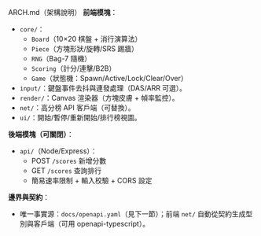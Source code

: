 ARCH.md（架構說明）
**前端模塊**：
- `core/`：
  - `Board`（10×20 棋盤 + 消行演算法）
  - `Piece`（方塊形狀/旋轉/SRS 踢牆）
  - `RNG`（Bag-7 隨機）
  - `Scoring`（計分/連擊/B2B）
  - `Game`（狀態機：Spawn/Active/Lock/Clear/Over）
- `input/`：鍵盤事件去抖與連發處理（DAS/ARR 可選）。
- `render/`：Canvas 渲染器（方塊皮膚 + 幀率監控）。
- `net/`：高分榜 API 客戶端（可替換）。
- `ui/`：開始/暫停/重新開始/排行榜視圖。

**後端模塊（可關閉）**：
- `api/`（Node/Express）：
  - POST `/scores` 新增分數
  - GET `/scores` 查詢排行
  - 簡易速率限制 + 輸入校驗 + CORS 設定

**邊界與契約**：
- 唯一事實源：`docs/openapi.yaml`（見下一節）；前端 `net/` 自動從契約生成型別與客戶端（可用 openapi-typescript）。
